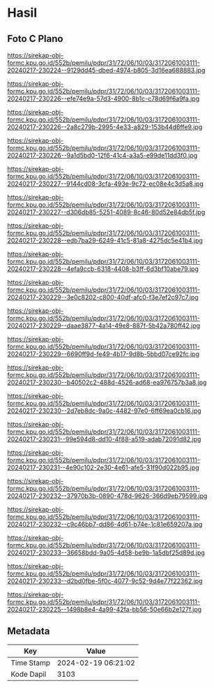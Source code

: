 # Hasil

## Foto C Plano

https://sirekap-obj-formc.kpu.go.id/552b/pemilu/pdpr/31/72/06/10/03/3172061003111-20240217-230224--9129dd45-dbed-4974-b805-3d16ea688883.jpg

https://sirekap-obj-formc.kpu.go.id/552b/pemilu/pdpr/31/72/06/10/03/3172061003111-20240217-230226--efe74e9a-57d3-4900-8b1c-c78d69f6a9fa.jpg

https://sirekap-obj-formc.kpu.go.id/552b/pemilu/pdpr/31/72/06/10/03/3172061003111-20240217-230226--2a8c279b-2995-4e33-a829-153b44d6ffe9.jpg

https://sirekap-obj-formc.kpu.go.id/552b/pemilu/pdpr/31/72/06/10/03/3172061003111-20240217-230226--9a1d5bd0-12f6-41c4-a3a5-e99de11dd3f0.jpg

https://sirekap-obj-formc.kpu.go.id/552b/pemilu/pdpr/31/72/06/10/03/3172061003111-20240217-230227--9144cd08-3cfa-493e-9c72-ec08e4c3d5a8.jpg

https://sirekap-obj-formc.kpu.go.id/552b/pemilu/pdpr/31/72/06/10/03/3172061003111-20240217-230227--d306db85-5251-4089-8c46-80d52e84db5f.jpg

https://sirekap-obj-formc.kpu.go.id/552b/pemilu/pdpr/31/72/06/10/03/3172061003111-20240217-230228--edb7ba29-6249-41c5-81a8-4275dc5e41b4.jpg

https://sirekap-obj-formc.kpu.go.id/552b/pemilu/pdpr/31/72/06/10/03/3172061003111-20240217-230228--4efa9ccb-6318-4408-b3ff-6d3bf10abe79.jpg

https://sirekap-obj-formc.kpu.go.id/552b/pemilu/pdpr/31/72/06/10/03/3172061003111-20240217-230229--3e0c8202-c800-40df-afc0-f3e7ef2c97c7.jpg

https://sirekap-obj-formc.kpu.go.id/552b/pemilu/pdpr/31/72/06/10/03/3172061003111-20240217-230229--daae3877-4a14-49e8-887f-5b42a780ff42.jpg

https://sirekap-obj-formc.kpu.go.id/552b/pemilu/pdpr/31/72/06/10/03/3172061003111-20240217-230229--6690ff9d-fe49-4b17-9d8b-5bbd07ce92fc.jpg

https://sirekap-obj-formc.kpu.go.id/552b/pemilu/pdpr/31/72/06/10/03/3172061003111-20240217-230230--b40502c2-488d-4526-ad68-ea976757b3a8.jpg

https://sirekap-obj-formc.kpu.go.id/552b/pemilu/pdpr/31/72/06/10/03/3172061003111-20240217-230230--2d7eb8dc-9a0c-4482-97e0-6ff69ea0cb16.jpg

https://sirekap-obj-formc.kpu.go.id/552b/pemilu/pdpr/31/72/06/10/03/3172061003111-20240217-230231--99e594d8-dd10-4f88-a519-adab72091d82.jpg

https://sirekap-obj-formc.kpu.go.id/552b/pemilu/pdpr/31/72/06/10/03/3172061003111-20240217-230231--4e90c102-2e30-4e61-afe5-31f90d022b95.jpg

https://sirekap-obj-formc.kpu.go.id/552b/pemilu/pdpr/31/72/06/10/03/3172061003111-20240217-230232--37970b3b-0890-478d-9626-366d9eb79599.jpg

https://sirekap-obj-formc.kpu.go.id/552b/pemilu/pdpr/31/72/06/10/03/3172061003111-20240217-230232--c9c46bb7-dd86-4d61-b74e-1c81e659207a.jpg

https://sirekap-obj-formc.kpu.go.id/552b/pemilu/pdpr/31/72/06/10/03/3172061003111-20240217-230233--36658bdd-9a05-4d58-be9b-1a5dbf25d89d.jpg

https://sirekap-obj-formc.kpu.go.id/552b/pemilu/pdpr/31/72/06/10/03/3172061003111-20240217-230233--d2bd0fbe-5f0c-4077-9c52-9d4e77f22362.jpg

https://sirekap-obj-formc.kpu.go.id/552b/pemilu/pdpr/31/72/06/10/03/3172061003111-20240217-230225--1498b8e4-4a99-42fa-bb56-50e66b2e127f.jpg


## Metadata

| Key        | Value               |
| ---------- | ------------------- |
| Time Stamp | 2024-02-19 06:21:02 |
| Kode Dapil | 3103                |



